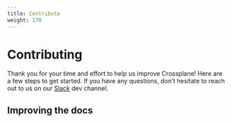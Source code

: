 ```yaml
---
title: Contribute
weight: 170
---
```

# Contributing

Thank you for your time and effort to help us improve Crossplane! Here are a few steps to get started. If you have any questions, don’t hesitate to reach out to us on our [Slack](https://crossplaneio.slack.com) dev channel.

## Improving the docs